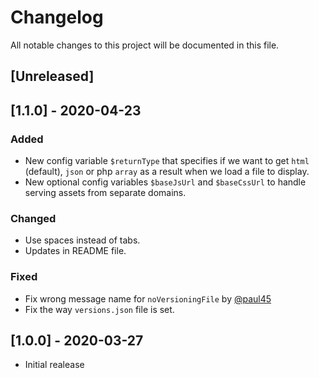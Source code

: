 # Changelog
All notable changes to this project will be documented in this file.

## [Unreleased]

## [1.1.0] - 2020-04-23
### Added
- New config variable `$returnType` that specifies if we want to get `html` (default), `json` or php `array` as a result when we load a file to display.
- New optional config variables `$baseJsUrl` and `$baseCssUrl` to handle serving assets from separate domains.

### Changed
- Use spaces instead of tabs.
- Updates in README file.

### Fixed
- Fix wrong message name for `noVersioningFile` by [@paul45](https://github.com/paul45)
- Fix the way `versions.json` file is set.

## [1.0.0] - 2020-03-27
- Initial realease
